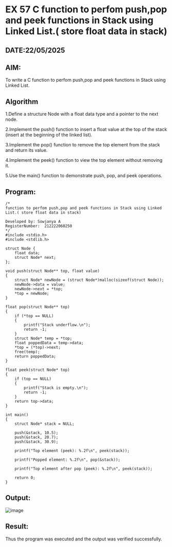 # EX 57 C function to perfom push,pop and peek functions in Stack using Linked List.( store float data in stack)
## DATE:22/05/2025
## AIM:
To write a C function to perfom push,pop and peek functions in Stack using Linked List.

## Algorithm
1.Define a structure Node with a float data type and a pointer to the next node.

2.Implement the push() function to insert a float value at the top of the stack (insert at the beginning of the linked list).

3.Implement the pop() function to remove the top element from the stack and return its value.

4.Implement the peek() function to view the top element without removing it.

5.Use the main() function to demonstrate push, pop, and peek operations.
## Program:
```
/*
function to perfom push,pop and peek functions in Stack using Linked List.( store float data in stack)

Developed by: Sowjanya A
RegisterNumber:  212222060250
*/
#include <stdio.h>
#include <stdlib.h>

struct Node {
    float data;
    struct Node* next;
};

void push(struct Node** top, float value)
{
    struct Node* newNode = (struct Node*)malloc(sizeof(struct Node));
    newNode->data = value;
    newNode->next = *top;
    *top = newNode;
}

float pop(struct Node** top)
{
    if (*top == NULL)
    {
        printf("Stack underflow.\n");
        return -1;
    }
    struct Node* temp = *top;
    float poppedData = temp->data;
    *top = (*top)->next;
    free(temp);
    return poppedData;
}

float peek(struct Node* top)
{
    if (top == NULL)
    {
        printf("Stack is empty.\n");
        return -1;
    }
    return top->data;
}

int main()
{
    struct Node* stack = NULL;

    push(&stack, 10.5);
    push(&stack, 20.7);
    push(&stack, 30.9);
    
    printf("Top element (peek): %.2f\n", peek(stack));

    printf("Popped element: %.2f\n", pop(&stack));
    
    printf("Top element after pop (peek): %.2f\n", peek(stack));

    return 0;
}
```

## Output:

![image](https://github.com/user-attachments/assets/9e928414-3f7b-4399-b8cc-490ff70f07ec)


## Result:
Thus the program was executed and the output was verified successfully.
